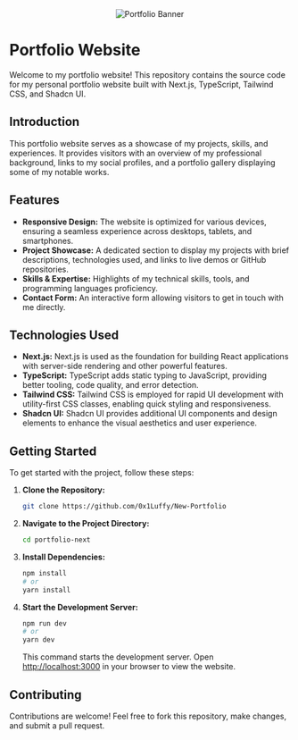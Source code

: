<div style="text-align: center;">
    <img src="" alt="Portfolio Banner" style="max-width: 100%; height: auto;">
</div>

# Portfolio Website

Welcome to my portfolio website! This repository contains the source code for my personal portfolio website built with Next.js, TypeScript, Tailwind CSS, and Shadcn UI.

## Introduction

This portfolio website serves as a showcase of my projects, skills, and experiences. It provides visitors with an overview of my professional background, links to my social profiles, and a portfolio gallery displaying some of my notable works.

## Features

- **Responsive Design:** The website is optimized for various devices, ensuring a seamless experience across desktops, tablets, and smartphones.
- **Project Showcase:** A dedicated section to display my projects with brief descriptions, technologies used, and links to live demos or GitHub repositories.
- **Skills & Expertise:** Highlights of my technical skills, tools, and programming languages proficiency.
- **Contact Form:** An interactive form allowing visitors to get in touch with me directly.

## Technologies Used

- **Next.js:** Next.js is used as the foundation for building React applications with server-side rendering and other powerful features.
- **TypeScript:** TypeScript adds static typing to JavaScript, providing better tooling, code quality, and error detection.
- **Tailwind CSS:** Tailwind CSS is employed for rapid UI development with utility-first CSS classes, enabling quick styling and responsiveness.
- **Shadcn UI:** Shadcn UI provides additional UI components and design elements to enhance the visual aesthetics and user experience.

## Getting Started

To get started with the project, follow these steps:

1. **Clone the Repository:**
   ```bash
   git clone https://github.com/0x1Luffy/New-Portfolio
   ```

2. **Navigate to the Project Directory:**
   ```bash
   cd portfolio-next
   ```

3. **Install Dependencies:**
   ```bash
   npm install
   # or
   yarn install
   ```

4. **Start the Development Server:**
   ```bash
   npm run dev
   # or
   yarn dev
   ```
   This command starts the development server. Open [http://localhost:3000](http://localhost:3000) in your browser to view the website.

## Contributing

Contributions are welcome! Feel free to fork this repository, make changes, and submit a pull request.
